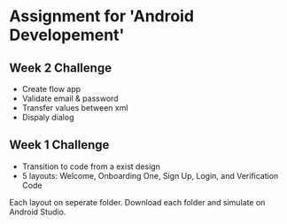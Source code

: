 # Assignment for 'Android Developement'

## Week 2 Challenge
- Create flow app
- Validate email & password
- Transfer values between xml
- Dispaly dialog
## Week 1 Challenge
- Transition to code from a exist design
- 5 layouts: Welcome, Onboarding One, Sign Up, Login, and Verification Code

Each layout on seperate folder. Download each folder and simulate on Android Studio.
